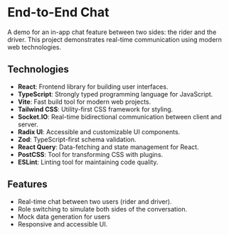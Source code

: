 # End-to-End Chat

A demo for an in-app chat feature between two sides: the rider and the driver. This project demonstrates real-time communication using modern web technologies.

## Technologies

- **React**: Frontend library for building user interfaces.
- **TypeScript**: Strongly typed programming language for JavaScript.
- **Vite**: Fast build tool for modern web projects.
- **Tailwind CSS**: Utility-first CSS framework for styling.
- **Socket.IO**: Real-time bidirectional communication between client and server.
- **Radix UI**: Accessible and customizable UI components.
- **Zod**: TypeScript-first schema validation.
- **React Query**: Data-fetching and state management for React.
- **PostCSS**: Tool for transforming CSS with plugins.
- **ESLint**: Linting tool for maintaining code quality.

## Features

- Real-time chat between two users (rider and driver).
- Role switching to simulate both sides of the conversation.
- Mock data generation for users
- Responsive and accessible UI.

